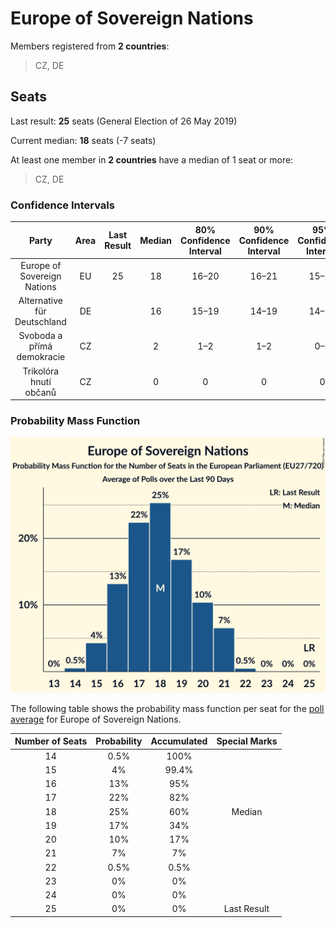 # Europe of Sovereign Nations

Members registered from **2 countries**:

> CZ, DE

## Seats

Last result: **25** seats (General Election of 26 May 2019)

Current median: **18** seats (-7 seats)

At least one member in **2 countries** have a median of 1 seat or more:

> CZ, DE

### Confidence Intervals

| Party | Area | Last Result | Median | 80% Confidence Interval | 90% Confidence Interval | 95% Confidence Interval | 99% Confidence Interval |
|:-----:|:----:|:-----------:|:------:|:-----------------------:|:-----------------------:|:-----------------------:|:-----------------------:|
| Europe of Sovereign Nations | EU | 25 | 18 | 16–20 | 16–21 | 15–21 | 14–21 |
| Alternative für Deutschland | DE | | 16 | 15–19 | 14–19 | 14–19 | 13–20 |
| Svoboda a přímá demokracie | CZ | | 2 | 1–2 | 1–2 | 0–2 | 0–2 |
| Trikolóra hnutí občanů | CZ | | 0 | 0 | 0 | 0 | 0 |

### Probability Mass Function

![Graph with seats probability mass function not yet produced](average-2024-07-31-seats-pmf-europeofsovereignnations.png "Seats Probability Mass Function")

The following table shows the probability mass function per seat for the [poll average](average-2024-07-31.html) for Europe of Sovereign Nations.

| Number of Seats | Probability | Accumulated | Special Marks |
|:---------------:|:-----------:|:-----------:|:-------------:|
| 14 | 0.5% | 100% |  |
| 15 | 4% | 99.4% |  |
| 16 | 13% | 95% |  |
| 17 | 22% | 82% |  |
| 18 | 25% | 60% | Median |
| 19 | 17% | 34% |  |
| 20 | 10% | 17% |  |
| 21 | 7% | 7% |  |
| 22 | 0.5% | 0.5% |  |
| 23 | 0% | 0% |  |
| 24 | 0% | 0% |  |
| 25 | 0% | 0% | Last Result |


